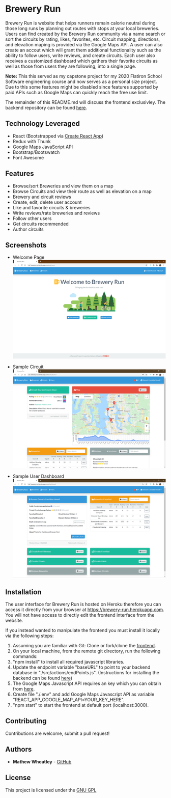 # Brewery Run
Brewery Run is website that helps runners remain calorie neutral during those long runs by planning out routes with stops at your local breweries. Users can find created by the Brewery Run community via a name search or sort the circuits by rating, likes, favorites, etc. Circuit mapping, directions, and elevation maping is provided via the Google Maps API. A user can also create an accout which will grant them additional functionality such as the ability to follow users, write reviews, and create circuits. Each user also receives a customized dashboard which gathers their favorite circuits as well as those from users they are following, into a single page.

**Note:** This this served as my capstone project for my 2020 Flatiron School Software engineering course and now serves as a personal size project. Due to this some features might be disabled since features supported by paid APIs such as Google Maps can quickly reach the free use limit.

The remainder of this README.md will discuss the frontend exclusivley. The backend repository can be found [here](https://github.com/mathewpwheatley/brewery-run-backend).

## Technology Leveraged
- React (Bootstrapped via [Create React App](https://github.com/facebook/create-react-app))
- Redux with Thunk
- Google Maps JavaScript API
- Bootstrap/Bootswatch
- Font Awesome

## Features
- Browse/sort Breweries and view them on a map
- Browse Circuits and view their route as well as elevation on a map
- Brewery and circuit reviews
- Create, edit, delete user account
- Like and favorite circuits & breweries
- Write reviews/rate breweries and reviews
- Follow other users
- Get circuits recommended
- Author circuits

## Screenshots
- Welcome Page
![Welcome Page](screenshot/Brewery_Run_Welcome.png)

- Sample Circuit
![Sample Circuit](screenshot/Brewery_Run_Circuit.png)

- Sample User Dashboard
![Sample User Dashboard](screenshot/Brewery_Run_Dashboard.png)

## Installation
The user interface for Brewery Run is hosted on Heroku therefore you can access it directly from your browser at https://brewery-run.herokuapp.com. You will not have access to directly edit the frontend interface from the website.

If you instead wanted to manipulate the frontend you must install it locally via the following steps:
1. Assuming you are familiar with Git: Clone or fork/clone the [frontend](https://github.com/mathewpwheatley/brewery-run-frontend).
2. On your local machine, from the remote git directory, run the following commands:
  1. "npm install" to install all required javascript libraries.
  2. Update the endpoint variable "baseURL" to point to your backend database in "./src/actions/endPoints.js". (Instructions for installing the backend can be found [here](https://github.com/mathewpwheatley/brewery-run-backend))
  3. The Google Maps Javascript API requires an key which you can obtain from [here](https://developers.google.com/maps/documentation/javascript/get-api-key).
  4. Create file "./.env" and add Google Maps Javascript API as variable "REACT_APP_GOOGLE_MAP_API=YOUR_KEY_HERE".
  5. "npm start" to start the frontend at default port (localhost:3000).

## Contributing
Contributions are welcome, submit a pull request!

## Authors
* **Mathew Wheatley** - [GitHub](https://github.com/mathewpwheatley)

## License
This project is licensed under the [GNU GPL](https://www.gnu.org/licenses/gpl-3.0.en.html)

